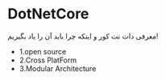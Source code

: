 # DotNetCore

معرفی دات نت کور و اینکه چرا باید آن را یاد بگیریم!
<ul>
<li>1.open source</li>
<li>2.Cross PlatForm</li>
<li>3.Modular Architecture</li>
</ul>